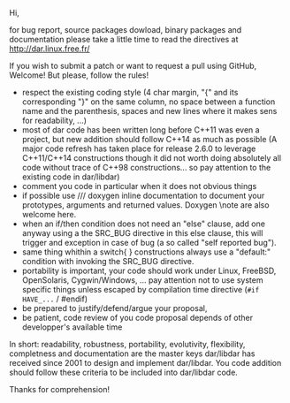 Hi,

for bug report, source packages dowload, binary packages and documentation
please take a little time to read the directives at http://dar.linux.free.fr/

If you wish to submit a patch or want to request a pull using GitHub, Welcome!
But please, follow the rules!
- respect the existing coding style (4 char margin, "{" and its corresponding
  "}" on the same column, no space between a function name and the parenthesis,
  spaces and new lines where it makes sens for readability, ...)
- most of dar code has been written long before C++11 was even a project, but
  new addition should follow C++14 as much as possible (A major code refresh
  has taken place for release 2.6.0 to leverage C++11/C++14 constructions
  though it did not worth doing absolutely all code without trace of C++98
  constructions... so pay attention to the existing code in dar/libdar)
- comment you code in particular when it does not obvious things
- if possible use /// doxygen inline documentation to document your prototypes,
  arguments and returned values. Doxygen \note are also welcome here.
- when an if/then condition does not need an "else" clause, add one anyway
  using a the SRC_BUG directive in this else clause, this will trigger and
  exception in case of bug (a so called "self reported bug").
- same thing whithin a switch{ } constructions always use a "default:" condition
  with invoking the SRC_BUG directive.
- portability is important, your code should work under Linux, FreeBSD,
  OpenSolaris, Cygwin/Windows, ... pay attention not to use system specific
  things unless escaped by compilation time directive (`#if HAVE_...` / #endif)
- be prepared to justify/defend/argue your proposal,
- be patient, code review of you code proposal depends of other developper's
  available time

In short: readability, robustness, portability, evolutivity, flexibility,
completness and documentation are the master keys dar/libdar has received since
2001 to design and implement dar/libdar. You code addition should follow these
criteria to be included into dar/libdar code.

Thanks for comprehension!
